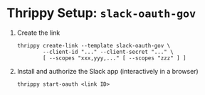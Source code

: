 # Thrippy Setup: `slack-oauth-gov`

1. Create the link

   ```shell
   thrippy create-link --template slack-oauth-gov \
           --client-id "..." --client-secret "..." \
           [ --scopes "xxx,yyy,..." [ --scopes "zzz" ] ]
   ```

2. Install and authorize the Slack app (interactively in a browser)

   ```shell
   thrippy start-oauth <link ID>
   ```
